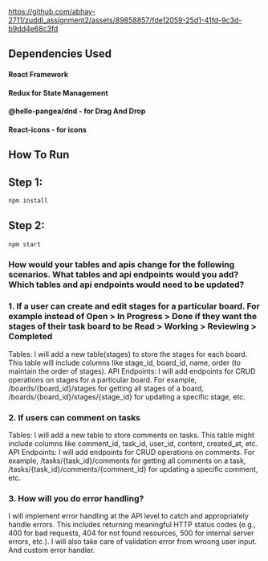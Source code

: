 


https://github.com/abhay-2711/zuddl_assignment2/assets/89858857/fde12059-25d1-41fd-9c3d-b9dd4e68c3fd


## Dependencies Used
#### React Framework
#### Redux for State Management
#### @hello-pangea/dnd - for Drag And Drop
#### React-icons - for icons

## How To Run

## Step 1:
```bash
npm install
```

## Step 2:
```bash
npm start
```

### How would your tables and apis change for the following scenarios. What tables and api endpoints would you add? Which tables and api endpoints would need to be updated?
### 1. If a user can create and edit stages for a particular board. For example instead of Open > In Progress > Done if they want the stages of their task board to be Read > Working > Reviewing > Completed
Tables: I will add a new table(stages) to store the stages for each board. This table will include columns like stage_id, board_id, name, order (to maintain the order of stages).
API Endpoints: I will add endpoints for CRUD operations on stages for a particular board. For example, /boards/{board_id}/stages for getting all stages of a board, /boards/{board_id}/stages/{stage_id} for updating a specific stage, etc.

### 2. If users can comment on tasks
Tables: I will add a new table to store comments on tasks. This table might include columns like comment_id, task_id, user_id, content, created_at, etc.
API Endpoints: I will add endpoints for CRUD operations on comments. For example, /tasks/{task_id}/comments for getting all comments on a task, /tasks/{task_id}/comments/{comment_id} for updating a specific comment, etc.

### 3. How will you do error handling?
 I will implement error handling at the API level to catch and appropriately handle errors. This includes returning meaningful HTTP status codes (e.g., 400 for bad requests, 404 for not found resources, 500 for internal server errors, etc.).
 I will also take care of validation error from wroong user input. And custom error handler.

